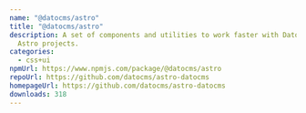 ```yaml
---
name: "@datocms/astro"
title: "@datocms/astro"
description: A set of components and utilities to work faster with DatoCMS in
  Astro projects.
categories:
  - css+ui
npmUrl: https://www.npmjs.com/package/@datocms/astro
repoUrl: https://github.com/datocms/astro-datocms
homepageUrl: https://github.com/datocms/astro-datocms
downloads: 318
---
```

